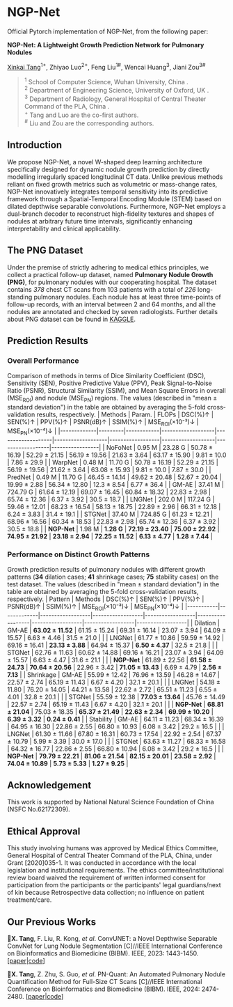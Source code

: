 # NGP-Net
Official Pytorch implementation of NGP-Net, from the following paper:

**NGP-Net: A Lightweight Growth Prediction Network for Pulmonary Nodules**

[Xinkai Tang](https://xinkai-tang.github.io)<sup>1+</sup>, Zhiyao Luo<sup>2+</sup>, Feng Liu<sup>1#</sup>, Wencai Huang<sup>3</sup>, Jiani Zou<sup>3#</sup>

> <sup>1</sup> School of Computer Science, Wuhan University, China .  
<sup>2</sup> Department of Engineering Science, University of Oxford, UK .  
<sup>3</sup> Department of Radiology, General Hospital of Central Theater Command of the PLA, China .  
<sup>+</sup> Tang and Luo are the co-first authors.  
<sup>#</sup> Liu and Zou are the corresponding authors.  


## Introduction
We propose NGP-Net, a novel W-shaped deep learning architecture specifically designed for dynamic nodule growth prediction by directly modelling irregularly spaced longitudinal CT data. Unlike previous methods reliant on fixed growth metrics such as volumetric or mass-change rates, NGP-Net innovatively integrates temporal sensitivity into its predictive framework through a Spatial-Temporal Encoding Module (STEM) based on dilated depthwise separable convolutions. Furthermore, NGP-Net employs a dual-branch decoder to reconstruct high-fidelity textures and shapes of nodules at arbitrary future time intervals, significantly enhancing interpretability and clinical applicability. 


## The PNG Dataset
Under the premise of strictly adhering to medical ethics principles, we collect a practical follow-up dataset, named **Pulmonary Nodule Growth (PNG)**, for pulmonary nodules with our cooperating hospital. The dataset contains *378* chest CT scans from $103$ patients with a total of *226* long-standing pulmonary nodules. Each nodule has at least three time-points of follow-up records, with an interval between $2$ and $64$ months, and all the nodules are annotated and checked by seven radiologists. Further details about PNG dataset can be found in [KAGGLE](https://kaggle.com/datasets/eb40d82b3bdd92bcdd202c50092443a8280a039f70fd96f2ad0cbc988ae57ca7).

## Prediction Results

### Overall Performance
Comparison of methods in terms of Dice Similarity Coefficient (DSC), Sensitivity (SEN), Positive Predictive Value (PPV), Peak Signal-to-Noise Ratio (PSNR), Structural Similarity (SSIM), and Mean Square Errors in overall (MSE<sub>ROI</sub>) and nodule (MSE<sub>PN</sub>) regions. The values (described in "mean ± standard deviation") in the table are obtained by averaging the 5-fold cross-validation results, respectively.
| Methods     | Param.  | FLOPs      | DSC(%)↑           | SEN(%)↑           | PPV(%)↑           | PSNR(dB)↑        | SSIM(%)↑          | MSE<sub>ROI</sub>(×10⁻³)↓   | MSE<sub>PN</sub>(×10⁻⁴)↓    |
|-------------|---------|------------|-------------------|-------------------|-------------------|------------------|-------------------|------------------|-----------------|
| NoFoNet     | 0.95 M  | 23.28 G    | 50.78 ± 16.19     | 52.29 ± 21.15     | 56.19 ± 19.56     | 21.63 ± 3.64     | 63.17 ± 15.90     | 9.81 ± 10.0      | 7.86 ± 29.9     |
| WarpNet     | 0.48 M  | 11.70 G    | 50.78 ± 16.19     | 52.29 ± 21.15     | 56.19 ± 19.56     | 21.62 ± 3.64     | 63.08 ± 15.93     | 9.81 ± 10.0      | 7.87 ± 30.0     |
| PredNet     | 0.49 M  | 11.70 G    | 46.45 ± 14.14     | 49.62 ± 20.48     | 52.67 ± 20.04     | 19.99 ± 2.88     | 56.34 ± 12.80     | 12.3 ± 8.54      | 6.77 ± 36.4     |
| GM-AE       | 37.41 M | 724.79 G   | 61.64 ± 12.19     | 69.07 ± 16.45     | 60.84 ± 18.32     | 22.83 ± 2.98     | 65.74 ± 12.36     | 6.37 ± 3.92      | 30.5 ± 18.7     |
| LNGNet      | 202.0 M | 117.24 G   | 59.46 ± 12.01     | 68.23 ± 16.54     | 58.13 ± 18.75     | 22.89 ± 2.96     | 66.31 ± 12.18     | 6.24 ± 3.83      | 31.4 ± 19.1     |
| STGNet      | 37.40 M | 724.85 G   | 61.23 ± 12.21     | 68.96 ± 16.56     | 60.34 ± 18.53     | 22.83 ± 2.98     | 65.74 ± 12.36     | 6.37 ± 3.92      | 30.5 ± 18.8     |
| **NGP-Net** | 1.98 M  | **1.28 G** | **72.19 ± 23.40** | **75.00 ± 22.92** | **74.95 ± 21.92** | **23.18 ± 2.94** | **72.25 ± 11.52** | **6.13 ± 4.77**  | **1.28 ± 7.44** |

### Performance on Distinct Growth Patterns
Growth prediction results of pulmonary nodules with different growth patterns (**34** dilation cases; **41** shrinkage cases; **75** stability cases) on the test dataset. The values (described in "mean ± standard deviation") in the table are obtained by averaging the 5-fold cross-validation results, respectively.
| Pattern   | Methods     | DSC(%)↑          | SEN(%)↑          | PPV(%)↑          | PSNR(dB)↑        | SSIM(%)↑         | MSE<sub>ROI</sub>(×10⁻³)↓   | MSE<sub>PN</sub>(×10⁻⁴)↓    |
|-----------|-------------|------------------|------------------|------------------|------------------|------------------|------------------|------------------|
| Dilation  | GM-AE       | **63.02 ± 11.52** | 61.15 ± 15.24     | 69.31 ± 16.14     | 23.07 ± 3.94     | 64.09 ± 15.57     | 6.63 ± 4.46      | 31.5 ± 21.0      |
|           | LNGNet      | 61.77 ± 10.86     | 59.59 ± 14.92     | 69.16 ± 16.41     | **23.13 ± 3.88** | 64.94 ± 15.37     | **6.50 ± 4.37**  | 32.5 ± 21.8      |
|           | STGNet      | 62.76 ± 11.63     | 60.62 ± 14.88     | 69.16 ± 16.21     | 23.07 ± 3.94     | 64.09 ± 15.57     | 6.63 ± 4.47      | 31.6 ± 21.1      |
|           | **NGP-Net** | 61.89 ± 22.56     | **61.58 ± 24.73** | **70.64 ± 20.56** | 22.96 ± 3.42     | **71.05 ± 13.43** | 6.69 ± 4.79      | **2.56 ± 7.13**  |
| Shrinkage | GM-AE       | 55.99 ± 12.42     | 76.96 ± 13.59     | 46.28 ± 14.67     | 22.57 ± 2.74     | 65.19 ± 11.43     | 6.67 ± 4.20      | 32.1 ± 20.1      |
|           | LNGNet      | 54.18 ± 11.80     | 76.20 ± 14.05     | 44.21 ± 13.58     | 22.62 ± 2.72     | 65.51 ± 11.23     | 6.55 ± 4.01      | 32.8 ± 20.1      |
|           | STGNet      | 55.59 ± 12.38     | **77.03 ± 13.64** | 45.76 ± 14.49     | 22.57 ± 2.74     | 65.19 ± 11.43     | 6.67 ± 4.20      | 32.1 ± 20.1      |
|           | **NGP-Net** | **68.81 ± 21.04** | 75.03 ± 18.35     | **65.37 ± 21.49** | **22.63 ± 2.34** | **69.99 ± 10.20** | **6.39 ± 3.32**  | **0.24 ± 0.41**  |
| Stability | GM-AE       | 64.11 ± 11.23     | 68.34 ± 16.39     | 64.95 ± 16.30     | 22.86 ± 2.55     | 66.80 ± 10.93     | 6.08 ± 3.42      | 29.2 ± 16.5      |
|           | LNGNet      | 61.30 ± 11.66     | 67.80 ± 16.31     | 60.73 ± 17.54     | 22.92 ± 2.54     | 67.37 ± 10.79     | 5.99 ± 3.39      | 30.0 ± 17.0      |
|           | STGNet      | 63.63 ± 11.27     | 68.33 ± 16.58     | 64.32 ± 16.77     | 22.86 ± 2.55     | 66.80 ± 10.94     | 6.08 ± 3.42      | 29.2 ± 16.5      |
|           | **NGP-Net** | **79.79 ± 22.21** | **81.06 ± 21.54** | **82.15 ± 20.01** | **23.58 ± 2.92** | **74.04 ± 10.89** | **5.73 ± 5.33**  | **1.27 ± 9.25**  |


## Acknowledgement
This work is supported by National Natural Science Foundation of China (NSFC No.62172309).

## Ethical Approval
This study involving humans was approved by Medical Ethics Committee, General Hospital of Central Theater Command of the PLA, China, under Grant [2020]035-1. It was conducted in accordance with the local legislation and institutional requirements. The ethics committee/institutional review board waived the requirement of written informed consent for participation from the participants or the participants' legal guardians/next of kin because Retrospective data collection; no influence on patient treatment/care.

## Our Previous Works
🥇**X. Tang**, F. Liu, R. Kong, *et al*. ConvUNET: a Novel Depthwise Separable ConvNet for Lung Nodule Segmentation [C]//IEEE International Conference on Bioinformatics and Biomedicine (BIBM). IEEE, 2023: 1443-1450. \[[paper](https://ieeexplore.ieee.org/document/10385928)|[code](https://github.com/XinKai-Tang/ConvUNET)\]

🥈**X. Tang**, Z. Zhu, S. Guo, *et al*. PN-Quant: An Automated Pulmonary Nodule Quantification Method for Full-Size CT Scans [C]//IEEE International Conference on Bioinformatics and Biomedicine (BIBM). IEEE, 2024: 2474-2480. \[[paper](https://ieeexplore.ieee.org/document/10822571)|[code](https://github.com/XinKai-Tang/PN-Quant)\]

